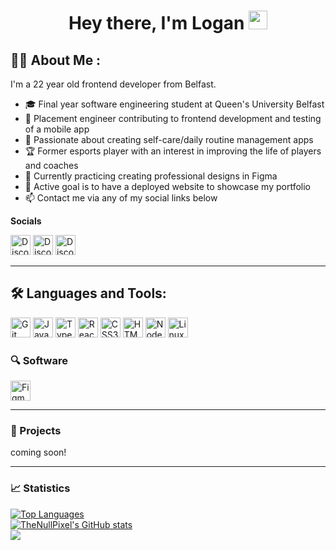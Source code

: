 <div id="header" align="center">
  <h1>
    Hey there, I'm Logan
    <img src="https://media.giphy.com/media/hvRJCLFzcasrR4ia7z/giphy.gif" width="30px"/>
  </h1>
</div>

## :man_technologist: About Me :

I'm a 22 year old frontend developer from Belfast.

- :mortar_board: Final year software engineering student at Queen's University Belfast
- :briefcase: Placement engineer contributing to frontend development and testing of a mobile app
- :brain: Passionate about creating self-care/daily routine management apps
- :trophy: Former esports player with an interest in improving the life of players and coaches
- :seedling: Currently practicing creating professional designs in Figma
- :dart: Active goal is to have a deployed website to showcase my portfolio
- :mailbox: Contact me via any of my social links below

**Socials**

[<img src="https://raw.githubusercontent.com/danielcranney/readme-generator/main/public/icons/socials/discord.svg" width="32" height="32" alt="Discord"/>](https://discord.com/users/twxshy) [<img src="https://raw.githubusercontent.com/danielcranney/profileme-dev/main/public/icons/socials/stackoverflow.svg" width="32" height="32" alt="Discord"/>](https://stackoverflow.com/users/23626837/thenullpixel) [<img src="https://raw.githubusercontent.com/danielcranney/profileme-dev/main/public/icons/socials/twitter-dark.svg" width="32" height="32" alt="Discord"/>](https://www.twitter.com/nullpixeldev)

---

## 🛠 Languages and Tools:

[<img src="https://raw.githubusercontent.com/danielcranney/readme-generator/main/public/icons/skills/git-colored.svg" width="32" height="32" alt="Git"/>](https://git-scm.com/) [<img src="https://raw.githubusercontent.com/danielcranney/readme-generator/main/public/icons/skills/javascript-colored.svg" width="32" height="32" alt="JavaScript"/>](https://developer.mozilla.org/en-US/docs/Web/JavaScript) [<img src="https://raw.githubusercontent.com/danielcranney/readme-generator/main/public/icons/skills/typescript-colored.svg" width="32" height="32" alt="TypeScript"/>](https://www.typescriptlang.org/) [<img src="https://raw.githubusercontent.com/danielcranney/readme-generator/main/public/icons/skills/react-colored.svg" width="32" height="32" alt="React"/>](https://reactjs.org/) [<img src="https://raw.githubusercontent.com/danielcranney/readme-generator/main/public/icons/skills/css3-colored.svg" width="32" height="32" alt="CSS3"/>](https://www.w3.org/TR/CSS/#css) [<img src="https://raw.githubusercontent.com/danielcranney/readme-generator/main/public/icons/skills/html5-colored.svg" width="32" height="32" alt="HTML5"/>](https://developer.mozilla.org/en-US/docs/Glossary/HTML5)
[<img src="https://raw.githubusercontent.com/danielcranney/readme-generator/main/public/icons/skills/nodejs-colored.svg" width="32" height="32" alt="NodeJS"/>](https://nodejs.org/en/) [<img src="https://raw.githubusercontent.com/danielcranney/readme-generator/main/public/icons/skills/linux-colored.svg" width="32" height="32" alt="Linux"/>](https://www.linux.org)

### 🔍 Software

[<img src="https://raw.githubusercontent.com/danielcranney/readme-generator/main/public/icons/skills/figma-colored.svg" width="32" height="32" alt="Figma"/>](https://www.figma.com/)

---

### :rocket: Projects

coming soon!

---

### :chart_with_upwards_trend: Statistics

<div>
  <a href="https://github.com/null-pixel-dev" align="left">
    <img src="https://github-readme-stats.vercel.app/api/top-langs/?username=null-pixel-dev&langs_count=10&title_color=57d9fa&text_color=ffffff&icon_color=57d9fa&bg_color=20232a&hide_border=true&locale=en&custom_title=Top%20Languages" alt="Top Languages"/>
  </a>
</div>
<div>
  <a href="http://www.github.com/null-pixel-dev" align="left">
    <img src="https://github-readme-stats.vercel.app/api?username=null-pixel-dev&show_icons=true&hide=stars,&count_private=true&title_color=57d9fa&text_color=ffffff&icon_color=57d9fa&bg_color=20232a&hide_border=true&show_icons=true" alt="TheNullPixel's GitHub stats"/>
  </a>
</div>
<div>
  <a href="http://www.github.com/null-pixel-dev" align="left">
    <img src="https://github-readme-streak-stats.herokuapp.com/?user=null-pixel-dev&stroke=ffffff&background=20232a&ring=57d9fa&fire=57d9fa&currStreakNum=ffffff&currStreakLabel=57d9fa&sideNums=57d9fa&sideLabels=ffffff&dates=ffffff&hide_border=true"/>
  </a>
</div>
